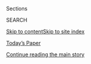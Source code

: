 <div id="app">

<div>

<div class="NYTAppHideMasthead css-1r6wvpq e1suatyy0">

<div class="section css-ui9rw0 e1suatyy2">

<div class="css-eph4ug er09x8g0">

<div class="css-6n7j50">

</div>

<span class="css-1dv1kvn">Sections</span>

<div class="css-10488qs">

<span class="css-1dv1kvn">SEARCH</span>

</div>

[Skip to content](#site-content)[Skip to site index](#site-index)

</div>

<div class="css-10698na e1huz5gh0">

</div>

</div>

<div id="masthead-bar-one" class="section hasLinks css-15hmgas e1csuq9d3">

<div class="css-uqyvli e1csuq9d0">

</div>

<div class="css-1uqjmks e1csuq9d1">

</div>

<div class="css-9e9ivx">

[](https://myaccount.nytimes.com/auth/login?response_type=cookie&client_id=vi)

</div>

<div class="css-1bvtpon e1csuq9d2">

[Today’s Paper](https://www.nytimes.com/section/todayspaper)

</div>

</div>

</div>

</div>

<div data-aria-hidden="false">

<div id="site-content" role="main">

<div id="top-wrapper" class="css-15p45cc eaca97t0" type="top">

<div id="top-slug" class="css-19x0jxb eaca97t1" hidden="">

Advertisement

</div>

[Continue reading the main story](#after-top)

<div class="ad top-wrapper" style="text-align:center;height:100%;display:block;min-height:90px">

<div id="top" class="place-ad" data-position="top" data-size-key="top">

</div>

</div>

<div id="after-top">

</div>

</div>

<div id="byline" class="section css-15h4p1b e9abtgs0">

<div class="css-1j21atc e1svk9qx1">

<div class="css-nfcc9b e1svk9qx3">

<div class="css-cnx41t">

![Portrait of Jonathan
Martin](https://static01.nyt.com/images/2018/11/06/multimedia/author-jonathan-martin/author-jonathan-martin-thumbLarge.png)

</div>

<div class="css-vl9dhg e1svk9qx5">

<div class="css-1nrhkj6 e1svk9qx6">

# Jonathan Martin

</div>

## <span></span>

Jonathan Martin is a national political correspondent for The New York
Times. Before joining The Times, he had served as senior political
writer for Politico since its inception in 2007. He began covering
politics for National Journal’s political publication, The Hotline, and
then reported on party politics and the aftermath of the 2006 midterm
elections for National Review magazine.  Mr. Martin is a co-author
of the New York Times best seller “The End of the Line: Romney vs.
Obama: The 34 Days That Decided the Election” (December 2012), the
fourth and final e-book in Politico’s 2012 series on the race for the
presidency. His work has been published in The New Republic, National
Journal, The Washington Post and The Wall Street Journal. He has
appeared frequently on television and radio as a political analyst and
commentator, including on CNN, ABC, CBS, NBC, PBS, MSNBC and NPR.

<span class="css-dd5dyy">More**</span>

</div>

</div>

</div>

<div>

<div id="mid1-wrapper" class="css-1mn4oms eaca97t0" type="rank">

<div id="mid1-slug" class="css-1tag3rd eaca97t1">

Advertisement

</div>

[Continue reading the main story](#after-mid1)

<div id="mid1" class="ad mid1-wrapper" style="text-align:center;height:100%;display:block">

</div>

<div id="after-mid1">

</div>

</div>

</div>

<div class="css-185go5a e1o5byef0">

<div class="css-15cbhtu">

  - [Latest](#stream-panel)
  - <span class="css-6n7j50">Search</span>
    <div class="control">
    <div class="label-container css-1dv1kvn">
    Search
    </div>
    <div class="css-wm4t3d">
    **<span id="clear-search-input" class="css-1dv1kvn">Clear this text
    input</span>
    </div>
    </div>
    <span class="css-1iovbfw"></span>

<div id="stream-panel" class="section css-8msx5b e1jz0cab1">

<div class="css-13mho3u">

1.  
    
    <div class="css-1cp3ece">
    
    <div class="css-1l4spti">
    
    [](/2020/08/08/us/politics/kristi-noem-pence-trump.html)
    
    <div class="css-79elbk">
    
    ![](https://static01.nyt.com/images/2020/08/08/us/politics/08trump-noem1/08trump-noem1-thumbWide.jpg?quality=75&auto=webp&disable=upscale)
    
    </div>
    
    ## How Kristi Noem, Mt. Rushmore and Trump Fueled Speculation About Pence’s Job
    
    After Ms. Noem, the South Dakota governor, flew to Washington on Air
    Force One, rumors about her ambitions ensued. She made a second trip
    to smooth things over with Mike Pence.
    
    <div class="css-1nqbnmb ea5icrr0">
    
    By <span class="css-1n7hynb">Jonathan Martin <span>and</span> Maggie
    Haberman</span>
    
    </div>
    
    </div>
    
    <div class="css-1lc2l26 e1xfvim33">
    
    </div>
    
    </div>

2.  
    
    <div class="css-1cp3ece">
    
    <div class="css-1l4spti">
    
    [](/2020/07/31/us/politics/joseph-biden-vice-president.html)
    
    <div class="css-79elbk">
    
    ![](https://static01.nyt.com/images/2020/07/31/us/politics/31biden-vp1/31biden-vp1-thumbWide.jpg?quality=75&auto=webp&disable=upscale)
    
    </div>
    
    ## Lobbying Intensifies Among V.P. Candidates as Biden’s Search Nears an End
    
    Two women, Representative Karen Bass and Susan Rice, the former
    national security adviser, are among the most formidable contenders
    on Joe Biden’s list.
    
    <div class="css-1nqbnmb ea5icrr0">
    
    By <span class="css-1n7hynb">Jonathan Martin, Alexander Burns
    <span>and</span> Katie Glueck</span>
    
    </div>
    
    </div>
    
    <div class="css-1lc2l26 e1xfvim33">
    
    </div>
    
    </div>

3.  
    
    <div class="css-1cp3ece">
    
    <div class="css-1l4spti">
    
    [](/2020/07/30/us/politics/kansas-senate-kobach-trump.html)
    
    <div class="css-79elbk">
    
    ![](https://static01.nyt.com/images/2020/07/30/us/politics/30kansas1/merlin_171905724_8041c89b-51ec-4084-8e6d-21bd6273a72f-thumbWide.jpg?quality=75&auto=webp&disable=upscale)
    
    </div>
    
    ## Republicans and White House at Odds Over Kansas Senate Race
    
    Some in the G.O.P. want President Trump to endorse the opponent of
    Kris Kobach, who they worry could cost them a traditionally safe
    Senate seat. So far, the White House has declined to do so.
    
    <div class="css-1nqbnmb ea5icrr0">
    
    By <span class="css-1n7hynb">Jonathan Martin <span>and</span> Katie
    Glueck</span>
    
    </div>
    
    </div>
    
    <div class="css-1lc2l26 e1xfvim33">
    
    </div>
    
    </div>

4.  
    
    <div class="css-1cp3ece">
    
    <div class="css-1l4spti">
    
    [](/2020/07/30/us/politics/trump-delay-2020-election.html)
    
    <div class="css-79elbk">
    
    ![](https://static01.nyt.com/images/2020/07/30/us/politics/30trump-election1/merlin_175126236_6c5d937a-ab38-460a-87aa-892bfd358495-thumbWide.jpg?quality=75&auto=webp&disable=upscale)
    
    </div>
    
    ## Trump Floats an Election Delay, and Republicans Shoot It Down
    
    The president’s suggestion that the Nov. 3 vote could be delayed —
    something he cannot do on his own — drew unusually firm Republican
    resistance and signaled worry about his re-election bid.
    
    <div class="css-1nqbnmb ea5icrr0">
    
    By <span class="css-1n7hynb">Maggie Haberman, Jonathan Martin
    <span>and</span> Reid J. Epstein</span>
    
    </div>
    
    </div>
    
    <div class="css-1lc2l26 e1xfvim33">
    
    </div>
    
    </div>

5.  
    
    <div class="css-1cp3ece">
    
    <div class="css-1l4spti">
    
    [](/2020/07/29/us/protests-portland-federal-withdrawal.html)
    
    <div class="css-79elbk">
    
    ![](https://static01.nyt.com/images/2020/07/29/us/29portland-withdrawal/29portland-withdrawal-thumbWide.jpg?quality=75&auto=webp&disable=upscale)
    
    </div>
    
    ## Federal Agencies Agree to Withdraw From Portland, With Conditions
    
    Gov. Kate Brown of Oregon said the teams would begin a withdrawal on
    Thursday. Federal officials cautioned that they would withdraw only
    when they were confident the federal courthouse could be secured.
    
    <div class="css-1nqbnmb ea5icrr0">
    
    By <span class="css-1n7hynb">Mike Baker <span>and</span> Zolan
    Kanno-Youngs</span>
    
    </div>
    
    </div>
    
    <div class="css-1lc2l26 e1xfvim33">
    
    </div>
    
    </div>

6.  
    
    <div class="css-1cp3ece">
    
    <div class="css-1l4spti">
    
    [](/2020/07/27/us/politics/montana-senate-bullock-daines.html)
    
    <div class="css-79elbk">
    
    ![](https://static01.nyt.com/images/2020/07/22/us/politics/00montana-senate1/00montana-senate1-thumbWide.jpg?quality=75&auto=webp&disable=upscale)
    
    </div>
    
    ## Why Montana Is a Test Case for Democrats’ Winning the Senate
    
    The race between Steve Daines, the Republican incumbent, and Steve
    Bullock could prove crucial in a year when Democrats need to win in
    conservative-leaning states where President Trump may still prevail.
    
    <div class="css-1nqbnmb ea5icrr0">
    
    By <span class="css-1n7hynb">Jonathan Martin</span>
    
    </div>
    
    </div>
    
    <div class="css-1lc2l26 e1xfvim33">
    
    </div>
    
    </div>

7.  
    
    <div class="css-1cp3ece">
    
    <div class="css-1l4spti">
    
    [](/es/2020/07/21/espanol/estados-unidos/donald-trump-coronavirus-republicanos.html)
    
    <div class="css-79elbk">
    
    ![](https://static01.nyt.com/images/2020/07/21/us/politics/21trump-virus-ES-00/00trump-virus1-thumbWide.jpg?quality=75&auto=webp&disable=upscale)
    
    </div>
    
    ### <span class="css-m70j1g">Elecciones 2020</span>
    
    ## Trump desestima la crisis del coronavirus y los republicanos empiezan a romper filas
    
    El presidente estadounidense presiona a los estados para que
    retornen rápido a la vida cotidiana y cada vez hay más líderes de su
    partido que temen la devastación de la enfermedad y que los votantes
    enojados busquen otro camino.
    
    <div class="css-1nqbnmb ea5icrr0">
    
    By <span class="css-1n7hynb">Alexander Burns, Jonathan Martin
    <span>and</span> Maggie Haberman</span>
    
    </div>
    
    <div class="css-185051n">
    
    [Read in
    English](https://www.nytimes.com/2020/07/19/us/politics/republicans-contradict-trump-coronavirus.html "Read in English")
    
    </div>
    
    </div>
    
    <div class="css-1lc2l26 e1xfvim33">
    
    </div>
    
    </div>

8.  
    
    <div class="css-1cp3ece">
    
    <div class="css-1l4spti">
    
    [](/2020/07/19/us/politics/republicans-contradict-trump-coronavirus.html)
    
    <div class="css-79elbk">
    
    ![](https://static01.nyt.com/images/2020/07/21/us/politics/00trump-virus1/00trump-virus1-thumbWide.jpg?quality=75&auto=webp&disable=upscale)
    
    </div>
    
    ## As Trump Ignores Virus Crisis, Republicans Start to Break Ranks
    
    President Trump continues to press for a quick return to life as
    usual, but Republicans who fear a rampaging disease and angry voters
    are increasingly going their own way.
    
    <div class="css-1nqbnmb ea5icrr0">
    
    By <span class="css-1n7hynb">Alexander Burns, Jonathan Martin
    <span>and</span> Maggie Haberman</span>
    
    </div>
    
    <div class="css-185051n">
    
    [Leer en
    español](https://www.nytimes.com/es/2020/07/21/espanol/estados-unidos/donald-trump-coronavirus-republicanos.html "Read in Spanish")
    
    </div>
    
    </div>
    
    <div class="css-1lc2l26 e1xfvim33">
    
    </div>
    
    </div>

9.  
    
    <div class="css-1cp3ece">
    
    <div class="css-1l4spti">
    
    [](/2020/07/14/us/politics/Election-primary-runoff-results.html)
    
    <div class="css-79elbk">
    
    ![](https://static01.nyt.com/images/2020/07/14/us/politics/14election-results-js-1/14election-results-js-1-thumbWide.jpg?quality=75&auto=webp&disable=upscale)
    
    </div>
    
    ## Sessions Pays the Price for Incurring Trump’s Wrath, Losing Alabama Senate Race
    
    In Maine, Sara Gideon prevailed over limited competition in the
    Democratic primary for Senate and will face Susan Collins in a race
    that has become the priciest Senate campaign in the state’s history.
    
    <div class="css-1nqbnmb ea5icrr0">
    
    By <span class="css-1n7hynb">Elaina Plott <span>and</span> Jonathan
    Martin</span>
    
    </div>
    
    </div>
    
    <div class="css-1lc2l26 e1xfvim33">
    
    </div>
    
    </div>

10. 
    
    <div class="css-1cp3ece">
    
    <div class="css-1l4spti">
    
    [](/2020/07/11/us/politics/trump-biden-2020-election.html)
    
    <div class="css-79elbk">
    
    ![](https://static01.nyt.com/images/2020/07/11/us/politics/11bidenmap1/11bidenmap1-thumbWide.jpg?quality=75&auto=webp&disable=upscale)
    
    </div>
    
    ## Georgia. Ohio. Texas. Democrats Tell Biden to Go Big (He’s Being Cautious).
    
    This election, some Democrats argue, offers the party the
    provocative possibility of a new path to the presidency, even as
    others warn against overconfidence.
    
    <div class="css-1nqbnmb ea5icrr0">
    
    By <span class="css-1n7hynb">Jonathan Martin</span>
    
    </div>
    
    </div>
    
    <div class="css-1lc2l26 e1xfvim33">
    
    </div>
    
    </div>

<div class="css-13mho3u">

<div class="css-1t62hi8">

<div class="css-1stvaey">

Show More

<div>

<div style="border:0;clip:rect(0 0 0 0);height:1px;margin:-1px;overflow:hidden;white-space:nowrap;padding:0;width:1px;position:absolute" role="log" data-aria-live="assertive">

</div>

<div style="border:0;clip:rect(0 0 0 0);height:1px;margin:-1px;overflow:hidden;white-space:nowrap;padding:0;width:1px;position:absolute" role="log" data-aria-live="assertive">

</div>

<div style="border:0;clip:rect(0 0 0 0);height:1px;margin:-1px;overflow:hidden;white-space:nowrap;padding:0;width:1px;position:absolute" role="log" data-aria-live="polite">

</div>

<div style="border:0;clip:rect(0 0 0 0);height:1px;margin:-1px;overflow:hidden;white-space:nowrap;padding:0;width:1px;position:absolute" role="log" data-aria-live="polite">

</div>

</div>

</div>

</div>

</div>

</div>

<div class="css-g6hk37 supplemental">

<div id="mid2-wrapper" class="css-10wkyv7 eaca97t0" type="lede">

<div id="mid2-slug" class="css-1tag3rd eaca97t1">

Advertisement

</div>

[Continue reading the main story](#after-mid2)

<div id="mid2" class="ad mid2-wrapper" style="text-align:center;height:100%;display:block;min-height:250px">

</div>

<div id="after-mid2">

</div>

</div>

## Follow Elsewhere

<div class="module-body">

  - [**<span data-aria-hidden="true">jmartnyt</span><span class="css-1dv1kvn">twitter
    page for jmartnyt</span>](https://twitter.com/jmartnyt)

</div>

</div>

</div>

</div>

</div>

</div>

</div>

## Site Index

<div>

</div>

## Site Information Navigation

  - [© <span>2020</span> <span>The New York Times
    Company</span>](https://help.nytimes.com/hc/en-us/articles/115014792127-Copyright-notice)

<!-- end list -->

  - [NYTCo](https://www.nytco.com/)
  - [Contact
    Us](https://help.nytimes.com/hc/en-us/articles/115015385887-Contact-Us)
  - [Work with us](https://www.nytco.com/careers/)
  - [Advertise](https://nytmediakit.com/)
  - [T Brand Studio](http://www.tbrandstudio.com/)
  - [Your Ad
    Choices](https://www.nytimes.com/privacy/cookie-policy#how-do-i-manage-trackers)
  - [Privacy](https://www.nytimes.com/privacy)
  - [Terms of
    Service](https://help.nytimes.com/hc/en-us/articles/115014893428-Terms-of-service)
  - [Terms of
    Sale](https://help.nytimes.com/hc/en-us/articles/115014893968-Terms-of-sale)
  - [Site Map](https://spiderbites.nytimes.com)
  - [Help](https://help.nytimes.com/hc/en-us)
  - [Subscriptions](https://www.nytimes.com/subscription?campaignId=37WXW)

</div>

</div>
